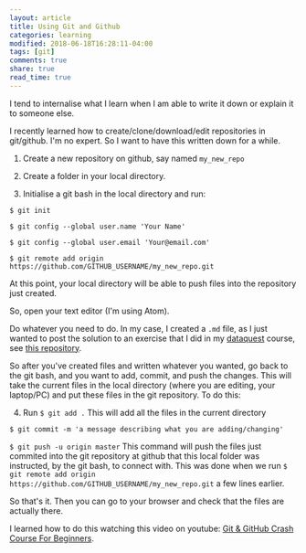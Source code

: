 ```yaml
---
layout: article
title: Using Git and Github
categories: learning
modified: 2018-06-18T16:28:11-04:00
tags: [git]
comments: true
share: true
read_time: true
---
```


I tend to internalise what I learn when I am able to write it down or explain it to someone else.

I recently learned how to create/clone/download/edit repositories in git/github. I'm no expert. So I want to have this written down for a while.


1. Create a new repository on github, say named `my_new_repo`

2. Create a folder in your local directory.

3. Initialise a git bash in the local directory and run:


`$ git init`

`$ git config --global user.name 'Your Name' `

`$ git config --global user.email 'Your@email.com'`

`$ git remote add origin https://github.com/GITHUB_USERNAME/my_new_repo.git`

At this point, your local directory will be able to push files into the repository just created.

So, open your text editor (I'm using Atom).

Do whatever you need to do. In my case, I created a `.md` file, as I just wanted to post the solution to an exercise that I did in my [dataquest](dataquest.io) course, see [this repository](https://github.com/nahusznaj/dataquest_exercises).

So after you've created files and written whatever you wanted, go back to the git bash, and you want to add, commit, and push the changes. This will take the current files in the local directory (where you are editing, your laptop/PC) and put these files in the git repository. To do this:

4. Run `$ git add .` This will add all the files in the current directory

`$ git commit -m 'a message describing what you are adding/changing'`

`$ git push -u origin master` This command will push the files just commited into the git repository at github that this local folder was instructed, by the git bash, to connect with. This was done when we run `$ git remote add origin https://github.com/GITHUB_USERNAME/my_new_repo.git` a few lines earlier.

So that's it. Then you can go to your browser and check that the files are actually there.

I learned how to do this watching this video on youtube: [Git & GitHub Crash Course For Beginners](https://www.youtube.com/watch?v=SWYqp7iY_Tc).




